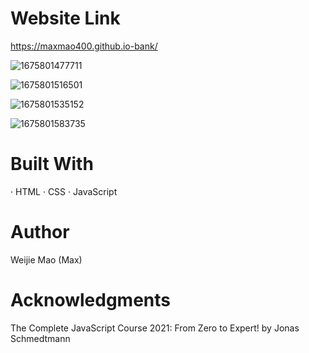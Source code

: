 # Website Link
https://maxmao400.github.io-bank/

![1675801477711](https://user-images.githubusercontent.com/78703891/217356931-c4bd8fc4-a7ce-4c16-a18a-dee33e0fab0a.png)

![1675801516501](https://user-images.githubusercontent.com/78703891/217357069-527e5dd6-583b-4a67-86b0-531564f44c08.png)

![1675801535152](https://user-images.githubusercontent.com/78703891/217357134-9a115e6c-178a-403e-93e6-538f87ec443b.png)

![1675801583735](https://user-images.githubusercontent.com/78703891/217357295-b18f7700-9b3f-404d-b95c-fcf3ea15960e.png)

# Built With
· HTML
· CSS
· JavaScript

# Author
Weijie Mao (Max)







# Acknowledgments
The Complete JavaScript Course 2021: From Zero to Expert! by Jonas Schmedtmann

